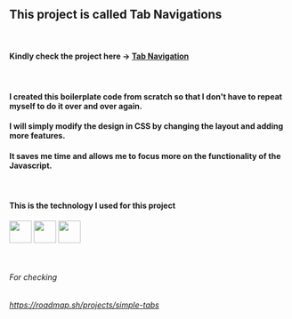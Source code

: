 ## This project is called Tab Navigations
&nbsp;

#### Kindly check the project here &rarr; <a href="https://yasserdalal.github.io/Small_Projects_Part_1/Project-04/Tabs.html" target="_blank">Tab Navigation</a>

&nbsp;
#### I created this boilerplate code from scratch so that I don't have to repeat myself to do it over and over again.
#### I will simply modify the design in CSS by changing the layout and adding more features.
#### It saves me time and allows me to focus more on the functionality of the Javascript. 

&nbsp; 

#### This is the technology I used for this project 
  <p align="left">
    <img src="https://cdn.jsdelivr.net/gh/devicons/devicon/icons/html5/html5-original.svg" width="40" height="40"/>
    <img src="https://cdn.jsdelivr.net/gh/devicons/devicon/icons/css3/css3-original.svg" width="40" height="40"/>
    <img src="https://cdn.jsdelivr.net/gh/devicons/devicon/icons/javascript/javascript-original.svg" width="40" height="40"/>
  </p>

&nbsp;


###### For checking
###### https://roadmap.sh/projects/simple-tabs
